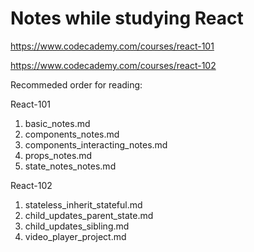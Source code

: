# Notes while studying React
https://www.codecademy.com/courses/react-101

https://www.codecademy.com/courses/react-102

Recommeded order for reading:

React-101
1. basic_notes.md
1. components_notes.md
1. components_interacting_notes.md
1. props_notes.md
1. state_notes_notes.md

React-102
1. stateless_inherit_stateful.md
1. child_updates_parent_state.md
1. child_updates_sibling.md
1. video_player_project.md

